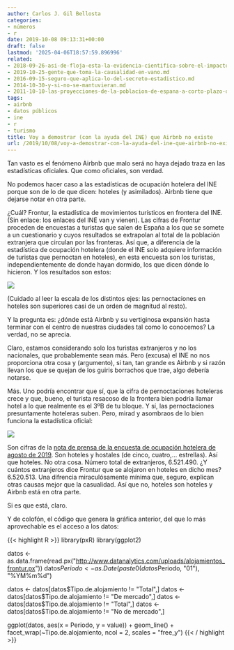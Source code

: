 ```yaml
---
author: Carlos J. Gil Bellosta
categories:
- números
- r
date: 2019-10-08 09:13:31+00:00
draft: false
lastmod: '2025-04-06T18:57:59.896996'
related:
- 2018-09-26-asi-de-floja-esta-la-evidencia-cientifica-sobre-el-impacto-de-airbnb-en-el-mercado-inmobiliario.md
- 2019-10-25-gente-que-toma-la-causalidad-en-vano.md
- 2016-09-15-seguro-que-aplica-lo-del-secreto-estadistico.md
- 2014-10-30-y-si-no-se-mantuvieran.md
- 2011-10-10-las-proyecciones-de-la-poblacion-de-espana-a-corto-plazo-del-ine-no-valen-para-un-carajo.md
tags:
- airbnb
- datos públicos
- ine
- r
- turismo
title: Voy a demostrar (con la ayuda del INE) que Airbnb no existe
url: /2019/10/08/voy-a-demostrar-con-la-ayuda-del-ine-que-airbnb-no-existe/
---
```


Tan vasto es el fenómeno Airbnb que malo será no haya dejado traza en las estadísticas oficiales. Que como oficiales, son verdad.

No podemos hacer caso a las estadísticas de ocupación hotelera del INE porque son de lo de que dicen: hoteles (y asimilados). Airbnb tiene que dejarse notar en otra parte.

¿Cuál? Frontur, la estadística de movimientos turísticos en frontera del INE. (Sin enlace: los enlaces del INE van y vienen). Las cifras de Frontur proceden de encuestas a turistas que salen de España a los que se somete a un cuestionario y cuyos resultados se extrapolan al total de la población extranjera que circulan por las fronteras. Así que, a diferencia de la estadística de ocupación hotelera (donde el INE solo adquiere información de turistas que pernoctan en hoteles), en esta encuesta son los turistas, independientemente de donde hayan dormido, los que dicen dónde lo hicieron. Y los resultados son estos:

![](/wp-uploads/2019/10/frontur_alojamiento.png#center)

(Cuidado al leer la escala de los distintos ejes: las pernoctaciones en hoteles son superiores casi de un orden de magnitud al resto).

Y la pregunta es: ¿dónde está Airbnb y su vertiginosa expansión hasta terminar con el centro de nuestras ciudades tal como lo conocemos? La verdad, no se aprecia.

Claro, estamos considerando solo los turistas extranjeros y no los nacionales, que probablemente sean más. Pero (excusa) el INE no nos proporciona otra cosa y (argumento), si tan, tan grande es Airbnb y si razón llevan los que se quejan de los guiris borrachos que trae, algo debería notarse.

Más. Uno podría encontrar que sí, que la cifra de pernoctaciones hoteleras crece y que, bueno, el turista resacoso de la frontera bien podría llamar hotel a lo que realmente es el 3ºB de tu bloque. Y sí, las pernoctaciones presuntamente hoteleras suben. Pero, mirad y asombraos de lo bien funciona la estadística oficial:

![](/wp-uploads/2019/10/ocupacion_hotelera.png#center)

Son cifras de la [nota de prensa de la encuesta de ocupación hotelera de agosto de 2019](https://www.ine.es/daco/daco42/prechote/cth0819.pdf). Son hoteles y hostales (de cinco, cuatro,... estrellas). Así que hoteles. No otra cosa. Número total de extranjeros, 6.521.490. ¿Y cuántos extranjeros dice Frontur que se alojaron en hoteles en dicho mes? 6.520.513. Una difrencia miraculósamente mínima que, seguro, explican otras causas mejor que la casualidad. Así que no, hoteles son hoteles y Airbnb está en otra parte.

Si es que está, claro.

Y de colofón, el código que genera la gráfica anterior, del que lo más aprovechable es el acceso a los datos:

{{< highlight R >}}
library(pxR)
library(ggplot2)

datos <- as.data.frame(read.px("http://www.datanalytics.com/uploads/alojamientos_frontur.px"))
datos$Periodo <- as.Date(paste0(datos$Periodo, "01"), "%YM%m%d")

datos <- datos[datos$Tipo.de.alojamiento != "Total",]
datos <- datos[datos$Tipo.de.alojamiento != "De mercado",]
datos <- datos[datos$Tipo.de.alojamiento != "Total",]
datos <- datos[datos$Tipo.de.alojamiento != "No de mercado",]

ggplot(datos, aes(x = Periodo, y = value)) +
    geom_line() +
    facet_wrap(~Tipo.de.alojamiento, ncol = 2,
                scales = "free_y")
{{< / highlight >}}
